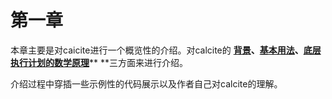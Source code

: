 # 第一章

本章主要是对caicite进行一个概览性的介绍。对calcite的  [**背景**](/chapter2/section1.md)**、**[**基本用法**](/chapter1/section2.md)**、**[**底层执行计划的数学原理**](/chapter1/section3.md)**  **三方面来进行介绍。

介绍过程中穿插一些示例性的代码展示以及作者自己对calcite的理解。

